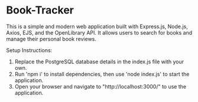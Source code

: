 # Book-Tracker
This is a simple and modern web application built with Express.js, Node.js, Axios, EJS, and the OpenLibrary API. It allows users to search for books and manage their personal book reviews.

Setup Instructions:

1. Replace the PostgreSQL database details in the index.js file with your own.
2. Run 'npm i' to install dependencies, then use 'node index.js' to start the application.
3. Open your browser and navigate to "http://localhost:3000/" to use the application.

